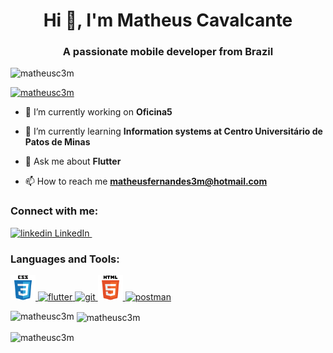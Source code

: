 <h1 align="center">Hi 👋, I'm Matheus Cavalcante</h1>
<h3 align="center">A passionate mobile developer from Brazil</h3>

<p align="left"> <img src="https://komarev.com/ghpvc/?username=matheusc3m&label=Profile%20views&color=0e75b6&style=flat" alt="matheusc3m" /> </p>

<p align="left"> <a href="https://github.com/ryo-ma/github-profile-trophy"><img src="https://github-profile-trophy.vercel.app/?username=matheusc3m" alt="matheusc3m" /></a> </p>

- 🔭 I’m currently working on **Oficina5**

- 🌱 I’m currently learning **Information systems at Centro Universitário de Patos de Minas**

- 💬 Ask me about **Flutter**

- 📫 How to reach me **matheusfernandes3m@hotmail.com**

<h3 align="left">Connect with me:</h3>
<p align="left">
<p>
  <a href="https://www.linkedin.com/in/matheus3m/" rel="nofollow noreferrer">
    <img src="https://i.stack.imgur.com/gVE0j.png" alt="linkedin"> LinkedIn
  </a> &nbsp; 
</p>

<h3 align="left">Languages and Tools:</h3>
<p align="left"> <a href="https://www.w3schools.com/css/" target="_blank"> <img src="https://raw.githubusercontent.com/devicons/devicon/master/icons/css3/css3-original-wordmark.svg" alt="css3" width="40" height="40"/> </a> <a href="https://flutter.dev" target="_blank"> <img src="https://www.vectorlogo.zone/logos/flutterio/flutterio-icon.svg" alt="flutter" width="40" height="40"/> </a> <a href="https://git-scm.com/" target="_blank"> <img src="https://www.vectorlogo.zone/logos/git-scm/git-scm-icon.svg" alt="git" width="40" height="40"/> </a> <a href="https://www.w3.org/html/" target="_blank"> <img src="https://raw.githubusercontent.com/devicons/devicon/master/icons/html5/html5-original-wordmark.svg" alt="html5" width="40" height="40"/> </a> <a href="https://postman.com" target="_blank"> <img src="https://www.vectorlogo.zone/logos/getpostman/getpostman-icon.svg" alt="postman" width="40" height="40"/> </a> </p>

<p><img align="left" src="https://github-readme-stats.vercel.app/api/top-langs?username=matheusc3m&show_icons=true&locale=en&layout=compact" alt="matheusc3m" /></p>

<p>&nbsp;<img align="center" src="https://github-readme-stats.vercel.app/api?username=matheusc3m&show_icons=true&locale=en" alt="matheusc3m" /></p>

<p><img align="center" src="https://github-readme-streak-stats.herokuapp.com/?user=matheusc3m&" alt="matheusc3m" /></p>
